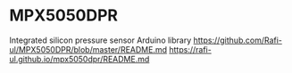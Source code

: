 # MPX5050DPR
Integrated silicon pressure sensor Arduino library
https://github.com/Rafi-ul/MPX5050DPR/blob/master/README.md
https://rafi-ul.github.io/mpx5050dpr/README.md
